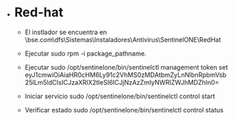 
 - # Red-hat
 
	 - El instlador se encuentra en \\bse.com\dfs\Sistemas\Instaladores\Antivirus\SentinelONE\RedHat
	 
	 - Ejecutar sudo rpm -i package_pathname.
	 
	 - Ejecutar sudo /opt/sentinelone/bin/sentinelctl management token set eyJ1cmwiOiAiaHR0cHM6Ly91c2VhMS0zMDAtbmZyLnNlbnRpbmVsb25lLm5ldCIsICJzaXRlX2tleSI6ICJjNzAzZmIyNWRlZWJhMDZhIn0=
	 
	 - Iniciar servicio sudo /opt/sentinelone/bin/sentinelctl control start
	 
	 - Verificar estado sudo /opt/sentinelone/bin/sentinelctl control status